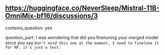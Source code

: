 ## https://huggingface.co/NeverSleep/Mistral-11B-OmniMix-bf16/discussions/3

contains_question: yes

question_part: I was wondering that did you finetuning your merged model since you say `Don't mind this one at the moment, I need to finetune it for RP, it's just a test.`